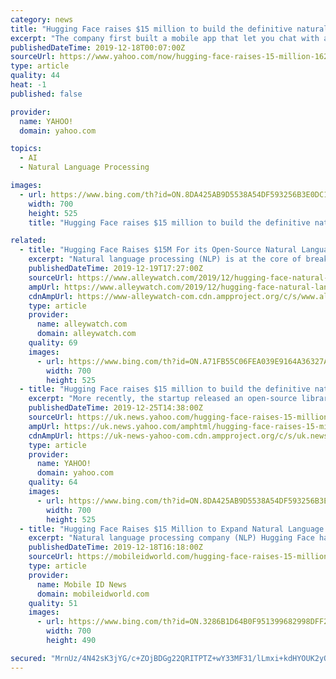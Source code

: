 ```yaml
---
category: news
title: "Hugging Face raises $15 million to build the definitive natural language processing library"
excerpt: "The company first built a mobile app that let you chat with an artificial BFF, a sort of chatbot for bored teenagers. More recently, the startup released an open-source library for natural language processing applications. And that library has been massively successful. A.Capital, Betaworks, Richard Socher, Greg Brockman, Kevin Durant and ..."
publishedDateTime: 2019-12-18T00:07:00Z
sourceUrl: https://www.yahoo.com/now/hugging-face-raises-15-million-162619121.html
type: article
quality: 44
heat: -1
published: false

provider:
  name: YAHOO!
  domain: yahoo.com

topics:
  - AI
  - Natural Language Processing

images:
  - url: https://www.bing.com/th?id=ON.8DA425AB9D5538A54DF593256B3E0DC1
    width: 700
    height: 525
    title: "Hugging Face raises $15 million to build the definitive natural language processing library"

related:
  - title: "Hugging Face Raises $15M For its Open-Source Natural Language Processing Platform"
    excerpt: "Natural language processing (NLP) is at the core of breakthrough, AI technologies and has powered apps like SignAll, which is used to translated sign language into text. Hugging Face brings NLP to the mainstream through its open-source framework Transformers that has over 1M installations. Hugging Face’s NLP platform has led to the launch of ..."
    publishedDateTime: 2019-12-19T17:27:00Z
    sourceUrl: https://www.alleywatch.com/2019/12/hugging-face-natural-language-processing-open-source-clement-delangue/
    ampUrl: https://www.alleywatch.com/2019/12/hugging-face-natural-language-processing-open-source-clement-delangue/amp/
    cdnAmpUrl: https://www-alleywatch-com.cdn.ampproject.org/c/s/www.alleywatch.com/2019/12/hugging-face-natural-language-processing-open-source-clement-delangue/amp/
    type: article
    provider:
      name: alleywatch.com
      domain: alleywatch.com
    quality: 69
    images:
      - url: https://www.bing.com/th?id=ON.A71FB55C06FEA039E9164A36327AC063
        width: 700
        height: 525
  - title: "Hugging Face raises $15 million to build the definitive natural language processing library"
    excerpt: "More recently, the startup released an open-source library for natural language processing applications. And that library has been massively successful. A.Capital, Betaworks, Richard Socher, Greg Brockman, Kevin Durant and others are also participating in ..."
    publishedDateTime: 2019-12-25T14:38:00Z
    sourceUrl: https://uk.news.yahoo.com/hugging-face-raises-15-million-162619121.html
    ampUrl: https://uk.news.yahoo.com/amphtml/hugging-face-raises-15-million-162619121.html
    cdnAmpUrl: https://uk-news-yahoo-com.cdn.ampproject.org/c/s/uk.news.yahoo.com/amphtml/hugging-face-raises-15-million-162619121.html
    type: article
    provider:
      name: YAHOO!
      domain: yahoo.com
    quality: 64
    images:
      - url: https://www.bing.com/th?id=ON.8DA425AB9D5538A54DF593256B3E0DC1
        width: 700
        height: 525
  - title: "Hugging Face Raises $15 Million to Expand Natural Language Processing Library"
    excerpt: "Natural language processing company (NLP) Hugging Face has announced it raised $15 million in funding in a round led by Lux Capital, and with participation from A.Capital, Betaworks, Richard Socher, Greg Brockman, and NBA star Kevin Durant. Hugging Face originally launched a chatbot app back in 2017 that allowed users to generate a digital ..."
    publishedDateTime: 2019-12-18T16:18:00Z
    sourceUrl: https://mobileidworld.com/hugging-face-raises-15-million-expand-natural-language-processing-library-121803/
    type: article
    provider:
      name: Mobile ID News
      domain: mobileidworld.com
    quality: 51
    images:
      - url: https://www.bing.com/th?id=ON.3286B1D64B0F951399682998DFF2CFC8
        width: 700
        height: 490

secured: "MrnUz/4N42sK3jYG/c+ZOjBDGg22QRITPTZ+wY33MF31/lLmxi+kdHYOUK2yQLm7ZSIm+LpHtm6hWMmRn3JeLCnTOEY2OFJjhV7y8VthY1U0Xu2sTDbfDUYphJYtkwZCmeNgxNEhQxhJ0e20mtn3ZamaNhDKgJaxqPwGY+gb12FQZC8h4JVxlSlNy0h7SxcwdnI47Kd9Lyj9SRV3XHCo3tgsy2WY7EcDoO4lPc+Yj/f+FoIZoOPyXfHTQfInFflZTifmnnKzYWYaH2fzty/6uQ==;Xb/i4J4r9eZsCBZItpKTLg=="
---
```


